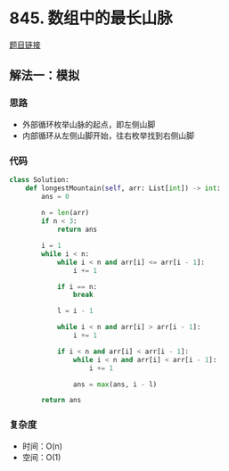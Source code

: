 # 845. 数组中的最长山脉

[题目链接](https://leetcode.cn/problems/longest-mountain-in-array/description/)

## 解法一：模拟

### 思路

- 外部循环枚举山脉的起点，即左侧山脚
- 内部循环从左侧山脚开始，往右枚举找到右侧山脚

### 代码

```py
class Solution:
    def longestMountain(self, arr: List[int]) -> int:
        ans = 0
        
        n = len(arr)
        if n < 3:
            return ans

        i = 1
        while i < n:
            while i < n and arr[i] <= arr[i - 1]:
                i += 1

            if i == n:
                break

            l = i - 1

            while i < n and arr[i] > arr[i - 1]:
                i += 1

            if i < n and arr[i] < arr[i - 1]:
                while i < n and arr[i] < arr[i - 1]:
                    i += 1   

                ans = max(ans, i - l)

        return ans
```

### 复杂度

- 时间：O(n)
- 空间：O(1)
